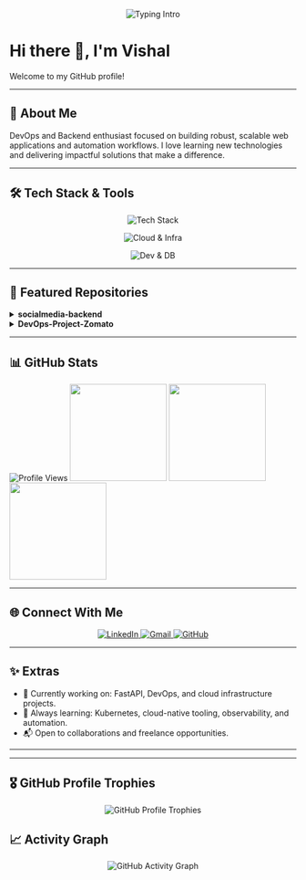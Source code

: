 

<p align="center">
  <img src="https://readme-typing-svg.demolab.com?font=Fira+Code&size=22&pause=1000&color=00F7E2&center=true&vCenter=true&width=700&lines=DevOps+%26+Backend+Engineer;Cloud+%7C+Automation+%7C+Observability;Building+robust+%26+scalable+systems+%F0%9F%9A%80;Always+Learning+New+Things" alt="Typing Intro" />
</p>



# Hi there 👋, I'm Vishal

Welcome to my GitHub profile!

---

## 🚀 About Me
DevOps and Backend enthusiast focused on building robust, scalable web applications and automation workflows. I love learning new technologies and delivering impactful solutions that make a difference.

---

## 🛠️ Tech Stack & Tools

<div align="center">
  
![Tech Stack](https://skillicons.dev/icons?i=aws,azure,terraform,docker,kubernetes,ansible,linux,python,fastapi,bash,java,postgres,mysql,git,githubactions,jenkins,prometheus,grafana,vscode&theme=dark&perline=10)

</div>

<p align="center">
  <img src="https://github-readme-tech-stack.vercel.app/api/cards?title=Cloud%20%26%20Infrastructure&lineCount=2&line1=AWS,Azure,Terraform,Docker,Kubernetes&line2=Ansible,Linux,Jenkins,ArgoCD,Prometheus&theme=github_dark&bg=0D1117&titleColor=58A6FF&lineColor=F85149" alt="Cloud & Infra" />
</p>

<p align="center">
  <img src="https://github-readme-tech-stack.vercel.app/api/cards?title=Development%20%26%20Database&lineCount=2&line1=Python,FastAPI,Java,Bash&line2=PostgreSQL,MySQL,Git,VS%20Code&theme=github_dark&bg=0D1117&titleColor=58A6FF&lineColor=7C3AED" alt="Dev & DB" />
</p>

---

## 📂 Featured Repositories

<details>
  <summary><strong>socialmedia-backend</strong></summary>
  <p>
    A scalable microservice for a social media backend, designed for containerized deployment and cloud infrastructure.
    <br/><br/>
    <img src="https://img.shields.io/badge/Docker-2496ED?style=for-the-badge&logo=docker&logoColor=white" alt="Docker" />
    <img src="https://img.shields.io/badge/Terraform-623CE4?style=for-the-badge&logo=terraform&logoColor=white" alt="Terraform" />
    <img src="https://img.shields.io/badge/Kubernetes-326CE5?style=for-the-badge&logo=kubernetes&logoColor=white" alt="Kubernetes" />
    <img src="https://img.shields.io/badge/Amazon_EKS-FF9900?style=for-the-badge&logo=amazon-eks&logoColor=white" alt="EKS" />
    
  </p>
</details>

<details>
  <summary><strong>DevOps-Project-Zomato</strong></summary>
  <p>
    A production-grade, end-to-end CI/CD pipeline for a Zomato-like application, featuring automated builds, testing, and deployment, with integrated monitoring using Prometheus and Grafana.
    <br/><br/>
    <img src="https://img.shields.io/badge/GitHub_Actions-2088FF?style=for-the-badge&logo=github-actions&logoColor=white" alt="GitHub Actions" />
  </p>
</details>

---

## 📊 GitHub Stats

<p align="left">
  <img src="https://komarev.com/ghpvc/?username=vishal82004&style=flat-square&color=blue" alt="Profile Views" />
  <img src="https://github-readme-stats.vercel.app/api?username=vishal82004&show_icons=true&theme=radical" height="170" />
  <img src="https://github-readme-streak-stats.herokuapp.com/?user=vishal82004&theme=radical" height="170" />
  <img src="https://github-readme-stats.vercel.app/api/top-langs/?username=vishal82004&layout=compact&theme=radical" height="170" />
</p>

---

## 🌐 Connect With Me

<p align="center">
  <a href="https://www.linkedin.com/in/vishal-b-2029bb257/" target="_blank">
    <img src="https://img.shields.io/badge/LinkedIn-0A66C2?style=for-the-badge&logo=linkedin&logoColor=white&logoWidth=20" alt="LinkedIn" />
  </a>
  <a href="mailto:balajivishalnivi@gmail.com" target="_blank">
    <img src="https://img.shields.io/badge/Gmail-EA4335?style=for-the-badge&logo=gmail&logoColor=white&logoWidth=20" alt="Gmail" />
  </a>
  <a href="https://github.com/vishal82004" target="_blank">
    <img src="https://img.shields.io/badge/GitHub-181717?style=for-the-badge&logo=github&logoColor=white&logoWidth=20" alt="GitHub" />
  </a>
</p>

---

## ✨ Extras

- 🔭 Currently working on: FastAPI, DevOps, and cloud infrastructure projects.
- 🌱 Always learning: Kubernetes, cloud-native tooling, observability, and automation.
- 📬 Open to collaborations and freelance opportunities.

---



---

## 🎖️ GitHub Profile Trophies

<p align="center">
  <img src="https://github-profile-trophy.vercel.app/?username=vishal82004&theme=onedark&no-frame=true&no-bg=true&margin-w=6" alt="GitHub Profile Trophies" />
</p>

 

## 📈 Activity Graph

<p align="center">
  <img src="https://github-readme-activity-graph.vercel.app/graph?username=vishal82004&theme=react-dark&area=true&hide_border=true" alt="GitHub Activity Graph" />
</p>


